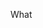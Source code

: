 What
<!---
Melon-Oof/Melon-Oof is a ✨ special ✨ repository because its `README.md` (this file) appears on your GitHub profile.
You can click the Preview link to take a look at your changes.
--->

